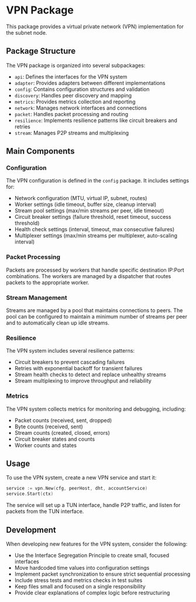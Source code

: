# VPN Package

This package provides a virtual private network (VPN) implementation for the subnet node.

## Package Structure

The VPN package is organized into several subpackages:

- `api`: Defines the interfaces for the VPN system
- `adapter`: Provides adapters between different implementations
- `config`: Contains configuration structures and validation
- `discovery`: Handles peer discovery and mapping
- `metrics`: Provides metrics collection and reporting
- `network`: Manages network interfaces and connections
- `packet`: Handles packet processing and routing
- `resilience`: Implements resilience patterns like circuit breakers and retries
- `stream`: Manages P2P streams and multiplexing

## Main Components

### Configuration

The VPN configuration is defined in the `config` package. It includes settings for:

- Network configuration (MTU, virtual IP, subnet, routes)
- Worker settings (idle timeout, buffer size, cleanup interval)
- Stream pool settings (max/min streams per peer, idle timeout)
- Circuit breaker settings (failure threshold, reset timeout, success threshold)
- Health check settings (interval, timeout, max consecutive failures)
- Multiplexer settings (max/min streams per multiplexer, auto-scaling interval)

### Packet Processing

Packets are processed by workers that handle specific destination IP:Port combinations. The workers are managed by a dispatcher that routes packets to the appropriate worker.

### Stream Management

Streams are managed by a pool that maintains connections to peers. The pool can be configured to maintain a minimum number of streams per peer and to automatically clean up idle streams.

### Resilience

The VPN system includes several resilience patterns:

- Circuit breakers to prevent cascading failures
- Retries with exponential backoff for transient failures
- Stream health checks to detect and replace unhealthy streams
- Stream multiplexing to improve throughput and reliability

### Metrics

The VPN system collects metrics for monitoring and debugging, including:

- Packet counts (received, sent, dropped)
- Byte counts (received, sent)
- Stream counts (created, closed, errors)
- Circuit breaker states and counts
- Worker counts and states

## Usage

To use the VPN system, create a new VPN service and start it:

```go
service := vpn.New(cfg, peerHost, dht, accountService)
service.Start(ctx)
```

The service will set up a TUN interface, handle P2P traffic, and listen for packets from the TUN interface.

## Development

When developing new features for the VPN system, consider the following:

- Use the Interface Segregation Principle to create small, focused interfaces
- Move hardcoded time values into configuration settings
- Implement packet synchronization to ensure strict sequential processing
- Include stress tests and metrics checks in test suites
- Keep files small and focused on a single responsibility
- Provide clear explanations of complex logic before restructuring
